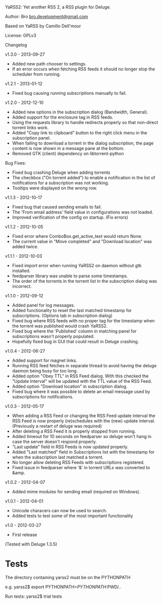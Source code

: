 YaRSS2: Yet another RSS 2, a RSS plugin for Deluge.

Author: Bro <bro.development@gmail.com>

Based on YaRSS by Camillo Dell'mour

License: GPLv3

Changelog

v1.3.0 - 2013-09-27

* Added new path chooser to settings.
* If an error occurs when fetching RSS feeds it should no longer stop the
  scheduler from running.

v1.2.1 - 2013-01-12

* Fixed bug causing running subscriptions manually to fail.

v1.2.0 - 2012-12-10

* Added new options in the subscription dialog (Bandwidth, General).
* Added support for the enclosure tag in RSS feeds.
* Using the requests library to handle redirects properly so that non-direct
  torrent links work.
* Added "Copy link to clipboard" button to the right click menu in the
  subscription panel.
* When failing to download a torrent in the dialog subscription, the page
  content is now shown in a message pane at the bottom.
* Removed GTK (client) dependency on libtorrent-python

Bug Fixes:

* Fixed bug crashing Deluge when adding torrents
* The checkbox ("On torrent added") to enable a notification in the list of
  notifications
  for a subscription was not working.
* Tooltips were displayed on the wrong row.

v1.1.3 - 2012-10-17

* Fixed bug that caused sending emails to fail.
* The 'From email address' field value in configurations was not loaded.
* Improved verification of the config on startup. (Fix errors)

v1.1.2 - 2012-10-05

* Fixed error where ComboBox.get_active_text would return None.
* The current value in "Move completed" and "Download location" was added twice.

v1.1.1 - 2012-10-03

* Fixed import error when running YaRSS2 on daemon without gtk installed.
* feedparser library was unable to parse some timestamps.
* The order of the torrents in the torrent list in the subscription dialog was incorrect.

v1.1.0 - 2012-09-12

* Added panel for log messages.
* Added functionality to reset the last matched timestamp for subscriptions. (Options tab in subscription dialog)
* Fixed bug where RSS feeds with no proper tag for the timestamp when the torrent was published would crash YaRSS2.
* Fixed bug where the 'Published' column in matching panel for subscriptions wasn't properly populated.
* Hopefully fixed bug in GUI that could result in Deluge crashing.

v1.0.4 - 2012-06-27

* Added support for magnet links.
* Running RSS feed fetches in separate thread to avoid having the deluge daemon being busy for too long.
* Added option "Obey TTL" in RSS Feed dialog. With this checked the "Update Interval" will be updated with the TTL value of the RSS Feed.
* Added option "Download location" in subscription dialog.
* Fixed bug where it was possible to delete an email message used by subscriptions for notifications.

v1.0.3 - 2012-05-17

* When adding a RSS Feed or changing the RSS Feed update interval the RSS Feed is now properly (re)schedules with the (new) update interval.
  (Previously a restart of deluge was required)
* After deleting a RSS Feed it is properly stopped from running.
* Added timeout for 10 seconds on feedparser so deluge won't hang in case the server doesn't respond properly.
* "Last update" field in RSS Feeds is now updated properly.
* Added "Last matched" field in Subscriptions list with the timestamp for when the subscription last matched a torrent.
* No longer allow deleting RSS Feeds with subscriptions registered.
* Fixed issue in feedparser where '&' in torrent URLs was converted to &amp.

v1.0.2 - 2012-04-07

* Added mime modules for sending email (required on Windows).

v1.0.1 - 2012-04-01

* Unicode characers can now be used to search.
* Added tests to test some of the most important functionality

v1.0 - 2012-03-27

* First release

(Tested with Deluge 1.3.5)

Tests
============
The directory containing yarss2 must be on the PYTHONPATH

e.g.
yarss2$ export PYTHONPATH=$PYTHONPATH:$PWD/..

Run tests:
yarss2$ trial tests


